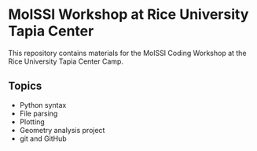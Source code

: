 # MolSSI Workshop at Rice University Tapia Center

This repository contains materials for the MolSSI Coding Workshop at the Rice University Tapia Center Camp.


## Topics
- Python syntax
- File parsing
- Plotting
- Geometry analysis project
- git and GitHub
